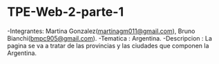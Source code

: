 # TPE-Web-2-parte-1

-Integrantes: Martina Gonzalez(martinagm011@gmail.com), Bruno Bianchi(bmpc905@gmail.com).
-Tematica : Argentina.
-Descripcion : La pagina se va a tratar de las provincias y las ciudades que componen la Argentina.

